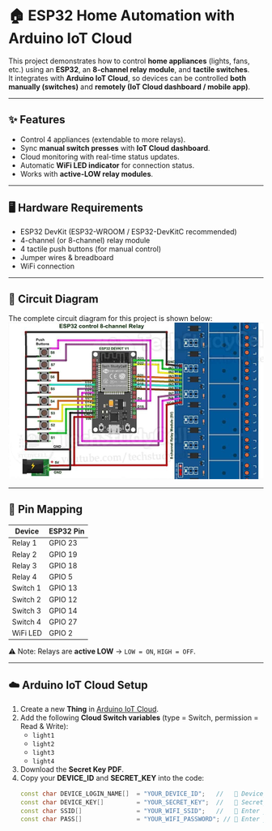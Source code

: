 # 🏠 ESP32 Home Automation with Arduino IoT Cloud

This project demonstrates how to control **home appliances** (lights, fans, etc.) using an **ESP32**, an **8-channel relay module**, and **tactile switches**.  
It integrates with **Arduino IoT Cloud**, so devices can be controlled **both manually (switches)** and **remotely (IoT Cloud dashboard / mobile app)**.

---

## ✨ Features
- Control 4 appliances (extendable to more relays).  
- Sync **manual switch presses** with **IoT Cloud dashboard**.  
- Cloud monitoring with real-time status updates.  
- Automatic **WiFi LED indicator** for connection status.  
- Works with **active-LOW relay modules**.  

---

## 🖥️ Hardware Requirements
- ESP32 DevKit (ESP32-WROOM / ESP32-DevKitC recommended)  
- 4-channel (or 8-channel) relay module  
- 4 tactile push buttons (for manual control)  
- Jumper wires & breadboard  
- WiFi connection
  
---  

## 📐 Circuit Diagram

The complete circuit diagram for this project is shown below:
![Circuit Diagram](ESP32-home-automation-circuit-diagram.jpg)

---

## 📌 Pin Mapping

| Device       | ESP32 Pin |
|--------------|-----------|
| Relay 1      | GPIO 23   |
| Relay 2      | GPIO 19   |
| Relay 3      | GPIO 18   |
| Relay 4      | GPIO 5    |
| Switch 1     | GPIO 13   |
| Switch 2     | GPIO 12   |
| Switch 3     | GPIO 14   |
| Switch 4     | GPIO 27   |
| WiFi LED     | GPIO 2    |

⚠️ Note: Relays are **active LOW** → `LOW = ON`, `HIGH = OFF`.

---

## ☁️ Arduino IoT Cloud Setup
1. Create a new **Thing** in [Arduino IoT Cloud](https://create.arduino.cc/iot/).  
2. Add the following **Cloud Switch variables** (type = Switch, permission = Read & Write):  
   - `light1`  
   - `light2`  
   - `light3`  
   - `light4`  
3. Download the **Secret Key PDF**.  
4. Copy your **DEVICE_ID** and **SECRET_KEY** into the code:  
   ```cpp
   const char DEVICE_LOGIN_NAME[]  = "YOUR_DEVICE_ID";   //   🔹 Device_Id From Arduino Cloud
   const char DEVICE_KEY[]         = "YOUR_SECRET_KEY";  //   🔹 Secret_Key From Arduino Cloud
   const char SSID[]               = "YOUR_WIFI_SSID";   //   🔹 Enter your WiFi name
   const char PASS[]               = "YOUR_WIFI_PASSWORD"; // 🔹 Enter your WiFi password
